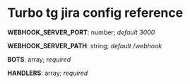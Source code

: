 # Turbo tg jira config reference

**WEBHOOK_SERVER_PORT**: number; *default 3000*

**WEBHOOK_SERVER_PATH**: string; *default /webhook*

**BOTS**: array; *required*

**HANDLERS**: array; *required*

